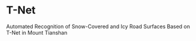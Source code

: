 # T-Net
Automated Recognition of Snow-Covered and Icy Road Surfaces Based on T-Net in Mount Tianshan
